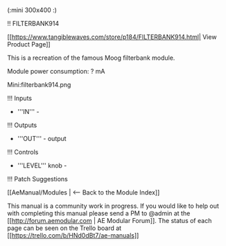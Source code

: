 (:mini 300x400 :)

!! FILTERBANK914

[[https://www.tangiblewaves.com/store/p184/FILTERBANK914.html| View Product Page]]

This is a recreation of the famous Moog filterbank module.

Module power consumption: ? mA

Mini:filterbank914.png

!!! Inputs

* '''IN''' - 

!!! Outputs

* '''OUT''' - output

!!! Controls

*  '''LEVEL''' knob - 


!!! Patch Suggestions


[[AeManual/Modules | <-- Back to the Module Index]]

This manual is a community work in progress. If you would like to help out with completing this manual please send a PM to @admin at the [[http://forum.aemodular.com | AE Modular Forum]].  The status of each page can be seen on the Trello board at [[https://trello.com/b/HNd0dBt7/ae-manuals]]